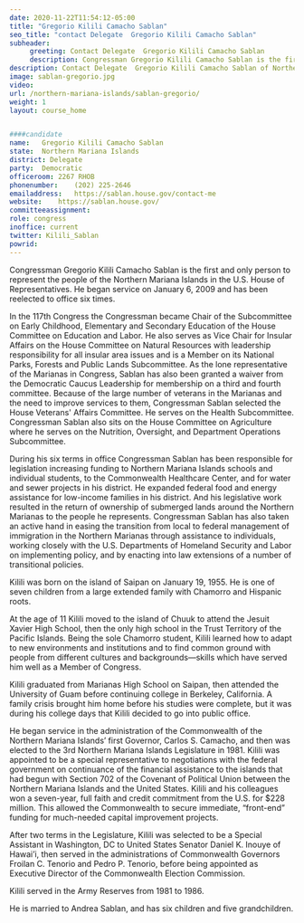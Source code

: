```yaml
---
date: 2020-11-22T11:54:12-05:00
title: "Gregorio Kilili Camacho Sablan"
seo_title: "contact Delegate  Gregorio Kilili Camacho Sablan"
subheader:
     greeting: Contact Delegate  Gregorio Kilili Camacho Sablan 
     description: Congressman Gregorio Kilili Camacho Sablan is the first and only person to represent the people of the Northern Mariana Islands in the U.S. House of Representatives.
description: Contact Delegate  Gregorio Kilili Camacho Sablan of Northern Mariana Islands. Contact information for Gregorio Kilili Camacho Sablan includes email address, phone number, and mailing address.
image: sablan-gregorio.jpg
video: 
url: /northern-mariana-islands/sablan-gregorio/
weight: 1
layout: course_home


####candidate
name:	Gregorio Kilili Camacho Sablan
state:	Northern Mariana Islands
district: Delegate
party:	Democratic
officeroom:	2267 RHOB
phonenumber:	(202) 225-2646
emailaddress:	https://sablan.house.gov/contact-me
website:	https://sablan.house.gov/
committeeassignment: 
role: congress
inoffice: current
twitter: Kilili_Sablan
powrid: 
---
```


Congressman Gregorio Kilili Camacho Sablan is the first and only person to represent the people of the Northern Mariana Islands in the U.S. House of Representatives. He began service on January 6, 2009 and has been reelected to office six times.

In the 117th Congress the Congressman became Chair of the Subcommittee on Early Childhood, Elementary and Secondary Education of the House Committee on Education and Labor. He also serves as Vice Chair for Insular Affairs on the House Committee on Natural Resources with leadership responsibility for all insular area issues and is a Member on its National Parks, Forests and Public Lands Subcommittee. As the lone representative of the Marianas in Congress, Sablan has also been granted a waiver from the Democratic Caucus Leadership for membership on a third and fourth committee. Because of the large number of veterans in the Marianas and the need to improve services to them, Congressman Sablan selected the House Veterans' Affairs Committee. He serves on the Health Subcommittee. Congressman Sablan also sits on the House Committee on Agriculture where he serves on the Nutrition, Oversight, and Department Operations Subcommittee.

During his six terms in office Congressman Sablan has been responsible for legislation increasing funding to Northern Mariana Islands schools and individual students, to the Commonwealth Healthcare Center, and for water and sewer projects in his district. He expanded federal food and energy assistance for low-income families in his district. And his legislative work resulted in the return of ownership of submerged lands around the Northern Marianas to the people he represents. Congressman Sablan has also taken an active hand in easing the transition from local to federal management of immigration in the Northern Marianas through assistance to individuals, working closely with the U.S. Departments of Homeland Security and Labor on implementing policy, and by enacting into law extensions of a number of transitional policies.

Kilili was born on the island of Saipan on January 19, 1955. He is one of seven children from a large extended family with Chamorro and Hispanic roots.

At the age of 11 Kilili moved to the island of Chuuk to attend the Jesuit Xavier High School, then the only high school in the Trust Territory of the Pacific Islands. Being the sole Chamorro student, Kilili learned how to adapt to new environments and institutions and to find common ground with people from different cultures and backgrounds—skills which have served him well as a Member of Congress.

Kilili graduated from Marianas High School on Saipan, then attended the University of Guam before continuing college in Berkeley, California. A family crisis brought him home before his studies were complete, but it was during his college days that Kilili decided to go into public office.

He began service in the administration of the Commonwealth of the Northern Mariana Islands’ first Governor, Carlos S. Camacho, and then was elected to the 3rd Northern Mariana Islands Legislature in 1981. Kilili was appointed to be a special representative to negotiations with the federal government on continuance of the financial assistance to the islands that had begun with Section 702 of the Covenant of Political Union between the Northern Mariana Islands and the United States. Kilili and his colleagues won a seven-year, full faith and credit commitment from the U.S. for $228 million. This allowed the Commonwealth to secure immediate, “front-end” funding for much-needed capital improvement projects.

After two terms in the Legislature, Kilili was selected to be a Special Assistant in Washington, DC to United States Senator Daniel K. Inouye of Hawai’i, then served in the administrations of Commonwealth Governors Froilan C. Tenorio and Pedro P. Tenorio, before being appointed as Executive Director of the Commonwealth Election Commission.

Kilili served in the Army Reserves from 1981 to 1986.

He is married to Andrea Sablan, and has six children and five grandchildren.


